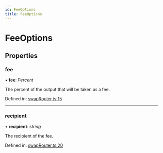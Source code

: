 ```yaml
---
id: FeeOptions
title: FeeOptions
---
```


# FeeOptions

## Properties

### fee

• **fee**: *Percent*

The percent of the output that will be taken as a fee.

Defined in: [swapRouter.ts:15](https://github.com/Uniswap/uniswap-v3-sdk/blob/aeb1b09/src/swapRouter.ts#L15)

___

### recipient

• **recipient**: *string*

The recipient of the fee.

Defined in: [swapRouter.ts:20](https://github.com/Uniswap/uniswap-v3-sdk/blob/aeb1b09/src/swapRouter.ts#L20)
